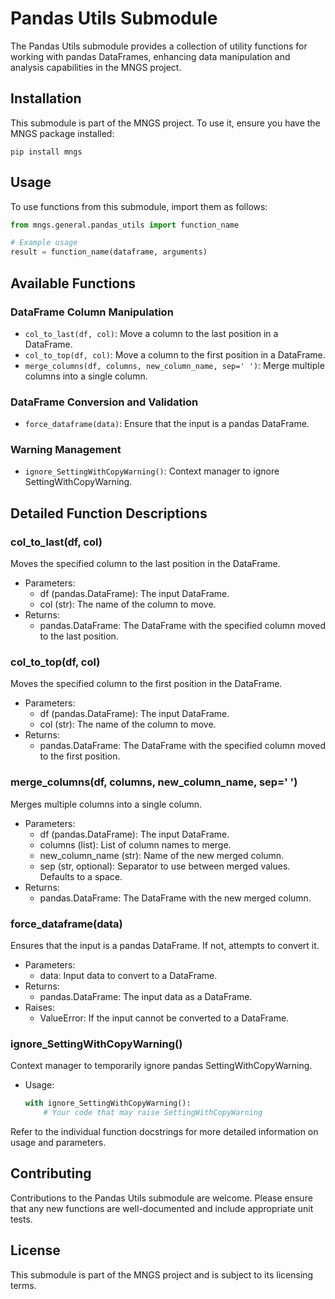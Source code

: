 # Pandas Utils Submodule

The Pandas Utils submodule provides a collection of utility functions for working with pandas DataFrames, enhancing data manipulation and analysis capabilities in the MNGS project.

## Installation

This submodule is part of the MNGS project. To use it, ensure you have the MNGS package installed:

```
pip install mngs
```

## Usage

To use functions from this submodule, import them as follows:

```python
from mngs.general.pandas_utils import function_name

# Example usage
result = function_name(dataframe, arguments)
```

## Available Functions

### DataFrame Column Manipulation
- `col_to_last(df, col)`: Move a column to the last position in a DataFrame.
- `col_to_top(df, col)`: Move a column to the first position in a DataFrame.
- `merge_columns(df, columns, new_column_name, sep=' ')`: Merge multiple columns into a single column.

### DataFrame Conversion and Validation
- `force_dataframe(data)`: Ensure that the input is a pandas DataFrame.

### Warning Management
- `ignore_SettingWithCopyWarning()`: Context manager to ignore SettingWithCopyWarning.

## Detailed Function Descriptions

### col_to_last(df, col)
Moves the specified column to the last position in the DataFrame.

- Parameters:
  - df (pandas.DataFrame): The input DataFrame.
  - col (str): The name of the column to move.
- Returns:
  - pandas.DataFrame: The DataFrame with the specified column moved to the last position.

### col_to_top(df, col)
Moves the specified column to the first position in the DataFrame.

- Parameters:
  - df (pandas.DataFrame): The input DataFrame.
  - col (str): The name of the column to move.
- Returns:
  - pandas.DataFrame: The DataFrame with the specified column moved to the first position.

### merge_columns(df, columns, new_column_name, sep=' ')
Merges multiple columns into a single column.

- Parameters:
  - df (pandas.DataFrame): The input DataFrame.
  - columns (list): List of column names to merge.
  - new_column_name (str): Name of the new merged column.
  - sep (str, optional): Separator to use between merged values. Defaults to a space.
- Returns:
  - pandas.DataFrame: The DataFrame with the new merged column.

### force_dataframe(data)
Ensures that the input is a pandas DataFrame. If not, attempts to convert it.

- Parameters:
  - data: Input data to convert to a DataFrame.
- Returns:
  - pandas.DataFrame: The input data as a DataFrame.
- Raises:
  - ValueError: If the input cannot be converted to a DataFrame.

### ignore_SettingWithCopyWarning()
Context manager to temporarily ignore pandas SettingWithCopyWarning.

- Usage:
  ```python
  with ignore_SettingWithCopyWarning():
      # Your code that may raise SettingWithCopyWarning
  ```

Refer to the individual function docstrings for more detailed information on usage and parameters.

## Contributing

Contributions to the Pandas Utils submodule are welcome. Please ensure that any new functions are well-documented and include appropriate unit tests.

## License

This submodule is part of the MNGS project and is subject to its licensing terms.
